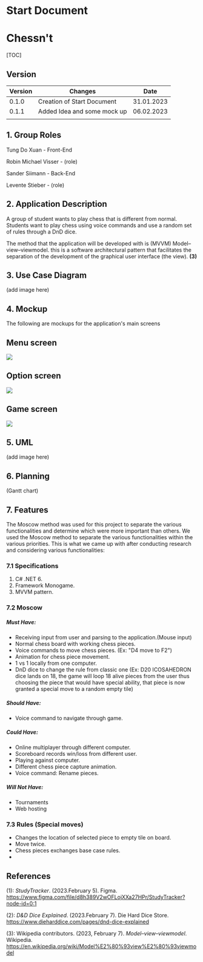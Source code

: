# Start Document

# Chessn't

[TOC]

## Version

| Version | Changes                     | Date       |
| ------- | --------------------------- | ---------- |
| 0.1.0   | Creation of Start Document  | 31.01.2023 |
| 0.1.1   | Added Idea and some mock up | 06.02.2023 |
|         |                             |            |

## 1. Group Roles

Tung Do Xuan - Front-End

Robin Michael Visser - (role)

Sander Siimann - Back-End

Levente Stieber - (role)

## 2. Application Description

A group of student wants to play chess that is different from normal. Students want to play chess using voice commands and use a random set of rules through a DnD dice.

The method that the application will be developed with is (MVVM) Model–view–viewmodel. this is a software architectural pattern that facilitates the separation of the development of the graphical user interface (the view). **(3)**

## 3. Use Case Diagram

(add image here)

## 4. Mockup

The following are mockups for the application's main screens

## Menu screen

![](https://i.imgur.com/kikUQNF.png)

## Option screen

![](https://i.imgur.com/6NtBCb5.png)

## Game screen

![](https://i.imgur.com/H5JX7sd.png)

## 5. UML

(add image here)

## 6. Planning

(Gantt chart)

## 7. Features

The Moscow method was used for this project to separate the various functionalities and determine which were more important than others. We used the Moscow method to separate the various functionalities within the various priorities.
This is what we came up with after conducting research and considering various functionalities:

### 7.1 Specifications

1. C# .NET 6.
2. Framework Monogame.
3. MVVM pattern.

### 7.2 Moscow

##### Must Have:

- Receiving input from user and parsing to the application.(Mouse input)
- Normal chess board with working chess pieces.
- Voice commands to move chess pieces. (Ex: "D4 move to F2")
- Animation for chess piece movement.
- 1 vs 1 locally from one computer.
- DnD dice to change the rule from classic one (Ex: D20 ICOSAHEDRON dice lands on 18, the game will loop 18 alive pieces from the user thus choosing the piece that would have special ability, that piece is now granted a special move to a random empty tile)


##### Should Have:

- Voice command to navigate through game.

##### Could Have:

- Online multiplayer through different computer.
- Scoreboard records win/loss from different user.
- Playing against computer.
- Different chess piece capture animation.
- Voice command: Rename pieces.

##### Will Not Have:

- Tournaments
- Web hosting

### 7.3 Rules (Special moves)

- Changes the location of selected piece to empty tile on board.
- Move twice.
- Chess pieces exchanges base case rules.
- 

## References

(1): *StudyTracker*. (2023.February 5). Figma. https://www.figma.com/file/d8h389V2wOFLojXXa27HPr/StudyTracker?node-id=0:1

(2): *D&D Dice Explained*. (2023.February 7). Die Hard Dice Store. https://www.dieharddice.com/pages/dnd-dice-explained

(3): Wikipedia contributors. (2023, February 7). *Model–view–viewmodel*. Wikipedia. https://en.wikipedia.org/wiki/Model%E2%80%93view%E2%80%93viewmodel 